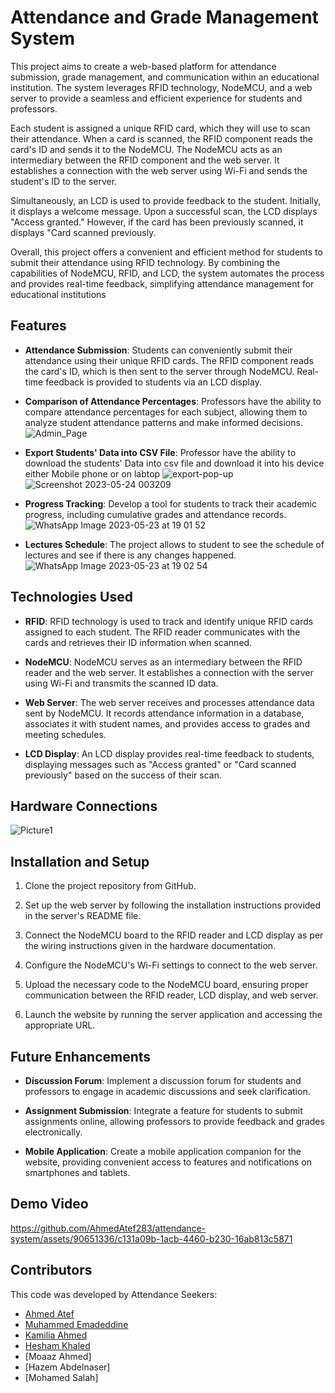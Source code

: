 # Attendance and Grade Management System

This project aims to create a web-based platform for attendance submission, grade management, and communication within an educational institution. The system leverages RFID technology, NodeMCU, and a web server to provide a seamless and efficient experience for students and professors.

Each student is assigned a unique RFID card, which they will use to scan their attendance. When a card is scanned, the RFID component reads the card's ID and
sends it to the NodeMCU. The NodeMCU acts as an intermediary between the RFID component and the web server. It establishes a connection with the web server using Wi-Fi and sends the student's ID to the server.

Simultaneously, an LCD is used to provide feedback to the student. Initially, it displays a welcome message. Upon a successful scan, the LCD displays "Access granted." However, if the card has been previously scanned, it displays "Card scanned previously.

Overall, this project offers a convenient and efficient method for students to submit their attendance using RFID technology. By combining the capabilities of NodeMCU, RFID, and LCD, the system automates the process and provides real-time feedback, simplifying attendance management for educational institutions
## Features

- **Attendance Submission**: Students can conveniently submit their attendance using their unique RFID cards. The RFID component reads the card's ID, which is then sent to the server through NodeMCU. Real-time feedback is provided to students via an LCD display.

- **Comparison of Attendance Percentages**: Professors have the ability to compare attendance percentages for each subject, allowing them to analyze student attendance patterns and make informed decisions.![Admin_Page](https://github.com/AhmedAtef283/attendance-system/assets/90651336/646dedc3-1b95-48bb-a81d-72654b18ee6f)


- **Export Students' Data into CSV File**: Professor have the ability to download the students' Data into csv file and download it into his device either Mobile phone or on labtop
![export-pop-up](https://github.com/AhmedAtef283/attendance-system/assets/90651336/86aa12b3-a638-450f-a861-28166724fac0)
![Screenshot 2023-05-24 003209](https://github.com/AhmedAtef283/attendance-system/assets/90651336/94294c96-e874-4ed9-9a86-f0aad43a67ab)

- **Progress Tracking**: Develop a tool for students to track their academic progress, including cumulative grades and attendance records.![WhatsApp Image 2023-05-23 at 19 01 52](https://github.com/AhmedAtef283/attendance-system/assets/90651336/82737577-eaca-486d-820b-554b48203807)

- **Lectures Schedule**: The project allows to student to see the schedule of lectures and see if there is any changes happened.![WhatsApp Image 2023-05-23 at 19 02 54](https://github.com/AhmedAtef283/attendance-system/assets/90651336/764d3592-bf34-4109-9645-226e523ef686)




## Technologies Used

- **RFID**: RFID technology is used to track and identify unique RFID cards assigned to each student. The RFID reader communicates with the cards and retrieves their ID information when scanned.

- **NodeMCU**: NodeMCU serves as an intermediary between the RFID reader and the web server. It establishes a connection with the server using Wi-Fi and transmits the scanned ID data.

- **Web Server**: The web server receives and processes attendance data sent by NodeMCU. It records attendance information in a database, associates it with student names, and provides access to grades and meeting schedules.

- **LCD Display**: An LCD display provides real-time feedback to students, displaying messages such as "Access granted" or "Card scanned previously" based on the success of their scan.

## Hardware Connections
![Picture1](https://github.com/AhmedAtef283/attendance-system/assets/90651336/d4762fc5-10b8-4c79-8e81-d5fd13bfff83)

## Installation and Setup

1. Clone the project repository from GitHub.

2. Set up the web server by following the installation instructions provided in the server's README file.

3. Connect the NodeMCU board to the RFID reader and LCD display as per the wiring instructions given in the hardware documentation.

4. Configure the NodeMCU's Wi-Fi settings to connect to the web server.

5. Upload the necessary code to the NodeMCU board, ensuring proper communication between the RFID reader, LCD display, and web server.

6. Launch the website by running the server application and accessing the appropriate URL.

## Future Enhancements

- **Discussion Forum**: Implement a discussion forum for students and professors to engage in academic discussions and seek clarification.

- **Assignment Submission**: Integrate a feature for students to submit assignments online, allowing professors to provide feedback and grades electronically.


- **Mobile Application**: Create a mobile application companion for the website, providing convenient access to features and notifications on smartphones and tablets.

## Demo Video


https://github.com/AhmedAtef283/attendance-system/assets/90651336/c131a09b-1acb-4460-b230-16ab813c5871



## Contributors
This code was developed by Attendance Seekers:
- [Ahmed Atef](https://github.com/AhmedAtef283)
- [Muhammed Emadeddine](https://github.com/m-emadeddin)
- [Kamilia Ahmed](https://github.com/Kamilia98)
- [Hesham Khaled](https://github.com/HeshamKhaled1)
- [Moaaz Ahmed]
- [Hazem Abdelnaser]
- [Mohamed Salah]

